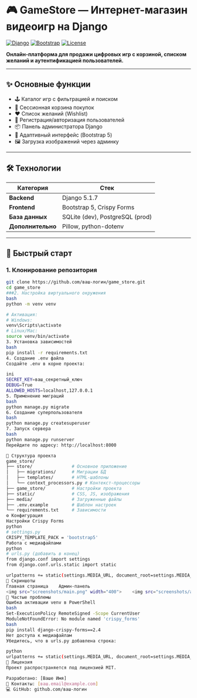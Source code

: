 # 🎮 GameStore — Интернет-магазин видеоигр на Django

[![Django](https://img.shields.io/badge/Django-5.1.7-44B78B?logo=django)](https://www.djangoproject.com/)
[![Bootstrap](https://img.shields.io/badge/Bootstrap-5-7952B3?logo=bootstrap)](https://getbootstrap.com/)
[![License](https://img.shields.io/badge/License-MIT-blue)](LICENSE)

**Онлайн-платформа для продажи цифровых игр с корзиной, списком желаний и аутентификацией пользователей.**

---

## ✨ Основные функции
- 🕹️ Каталог игр с фильтрацией и поиском
- 🛒 Сессионная корзина покупок
- ❤️ Список желаний (Wishlist)
- 🔐 Регистрация/авторизация пользователей
- 📦 Панель администратора Django
- 📱 Адаптивный интерфейс (Bootstrap 5)
- 🖼️ Загрузка изображений через админку

---

## 🛠 Технологии
| Категория       | Стек                          |
|-----------------|-------------------------------|
| **Backend**     | Django 5.1.7                  |
| **Frontend**    | Bootstrap 5, Crispy Forms     |
| **База данных** | SQLite (dev), PostgreSQL (prod) |
| **Дополнительно**| Pillow, python-dotenv       |

---

## 🚀 Быстрый старт

### 1. Клонирование репозитория
```bash
git clone https://github.com/ваш-логин/game_store.git
cd game_store
###2. Настройка виртуального окружения
bash
python -m venv venv

# Активация:
# Windows:
venv\Scripts\activate
# Linux/Mac:
source venv/bin/activate
3. Установка зависимостей
bash
pip install -r requirements.txt
4. Создание .env файла
Создайте .env в корне проекта:

ini
SECRET_KEY=ваш_секретный_ключ
DEBUG=True
ALLOWED_HOSTS=localhost,127.0.0.1
5. Применение миграций
bash
python manage.py migrate
6. Создание суперпользователя
bash
python manage.py createsuperuser
7. Запуск сервера
bash
python manage.py runserver
Перейдите по адресу: http://localhost:8000

📂 Структура проекта
game_store/
├── store/               # Основное приложение
│   ├── migrations/      # Миграции БД
│   ├── templates/       # HTML-шаблоны
│   └── context_processors.py # Контекст-процессоры
├── game_store/          # Настройки проекта
├── static/              # CSS, JS, изображения
├── media/               # Загруженные файлы
├── .env.example         # Шаблон настроек
└── requirements.txt     # Зависимости
⚙️ Конфигурация
Настройки Crispy Forms
python
# settings.py
CRISPY_TEMPLATE_PACK = 'bootstrap5'
Работа с медиафайлами
python
# urls.py (добавить в конец)
from django.conf import settings
from django.conf.urls.static import static

urlpatterns += static(settings.MEDIA_URL, document_root=settings.MEDIA_ROOT)
📸 Скриншоты
Главная страница	Админ-панель
<img src="screenshots/main.png" width="400">	<img src="screenshots/admin.png" width="400">
🔧 Частые проблемы
Ошибка активации venv в PowerShell
bash
Set-ExecutionPolicy RemoteSigned -Scope CurrentUser
ModuleNotFoundError: No module named 'crispy_forms'
bash
pip install django-crispy-forms==2.4
Нет доступа к медиафайлам
Убедитесь, что в urls.py добавлена строка:

python
urlpatterns += static(settings.MEDIA_URL, document_root=settings.MEDIA_ROOT)
📄 Лицензия
Проект распространяется под лицензией MIT.

Разработано: [Ваше Имя]
📧 Контакты: [ваш.email@example.com]
💻 GitHub: github.com/ваш-логин
